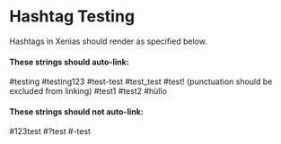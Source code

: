# Hashtag Testing

Hashtags in Xenias should render as specified below. 

#### These strings should auto-link:

#testing
#testing123
#test-test
#test_test
#test! (punctuation should be excluded from linking)
#test1 #test2
#hüllo

#### These strings should not auto-link:

#123test
#?test
#-test

